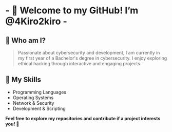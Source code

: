 # - 👋 Welcome to my GitHub! I’m @4Kiro2kiro -


## 👀 Who am I?

> Passionate about cybersecurity and development, I am currently in my first year of a Bachelor's degree in cybersecurity. I enjoy exploring ethical hacking through interactive and engaging projects.

## 🚀 My Skills

- Programming Languages
- Operating Systems
- Network & Security
- Development & Scripting

**Feel free to explore my repositories and contribute if a project interests you! 🚀**
